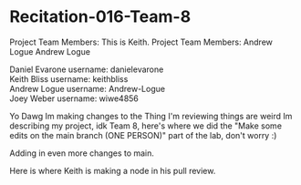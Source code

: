 # Recitation-016-Team-8
Project Team Members:
This is Keith.
Project Team Members: Andrew Logue
Andrew Logue

Daniel Evarone  username: danielevarone <br/>
Keith Bliss     username: keithbliss <br/>
Andrew Logue    username: Andrew-Logue <br/>
Joey Weber      username: wiwe4856 <br/>

Yo Dawg Im making changes to the Thing I'm reviewing things are weird
Im describing my project, idk
Team 8, here's where we did the "Make some edits on the main branch (ONE PERSON)" part of the lab, don't worry :) 

Adding in even more changes to main.

Here is where Keith is making a node in his pull review.
